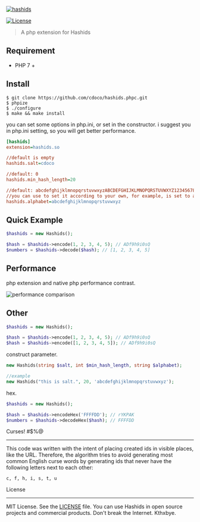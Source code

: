 [![hashids](http://hashids.org/public/img/hashids.gif "Hashids")](http://hashids.org/)

[![License][license-image]][license-url]

> A php extension for Hashids

## Requirement

- PHP 7 +

## Install

```shell
$ git clone https://github.com/cdoco/hashids.phpc.git
$ phpize
$ ./configure
$ make && make install
```

you can set some options in php.ini, or set in the constructor.
i suggest you in php.ini setting, so you will get better performance.

```ini
[hashids]
extension=hashids.so

//default is empty
hashids.salt=cdoco

//default: 0
hashids.min_hash_length=20

//default: abcdefghijklmnopqrstuvwxyzABCDEFGHIJKLMNOPQRSTUVWXYZ1234567890
//you can use to set it according to your own, for example, is set to all lowercase
hashids.alphabet=abcdefghijklmnopqrstuvwxyz
```

## Quick Example

```php
$hashids = new Hashids();

$hash = $hashids->encode(1, 2, 3, 4, 5); // ADf9h9i0sQ
$numbers = $hashids->decode($hash); // [1, 2, 3, 4, 5]
```

## Performance

php extension and native php performance contrast.

![performance comparison](https://cdoco.com/images/performance.png "performance comparison")

## Other

```php
$hashids = new Hashids();

$hash = $hashids->encode(1, 2, 3, 4, 5); // ADf9h9i0sQ
$hash = $hashids->encode([1, 2, 3, 4, 5]); // ADf9h9i0sQ
```

construct parameter.

```php
new Hashids(string $salt, int $min_hash_length, string $alphabet);

//example
new Hashids("this is salt.", 20, 'abcdefghijklmnopqrstuvwxyz');
```

hex.

```php
$hashids = new Hashids();

$hash = $hashids->encodeHex('FFFFDD'); // rYKPAK
$numbers = $hashids->decodeHex($hash); // FFFFDD
```

Curses! #$%@

-------

This code was written with the intent of placing created ids in visible places, like the URL. Therefore, the algorithm tries to avoid generating most common English curse words by generating ids that never have the following letters next to each other:

    c, f, h, i, s, t, u

License

-------

MIT License. See the [LICENSE](LICENSE) file. You can use Hashids in open source projects and commercial products. Don't break the Internet. Kthxbye.

[license-url]: https://github.com/cdoco/grank/blob/master/LICENSE
[license-image]: https://img.shields.io/badge/License-MIT-blue.svg